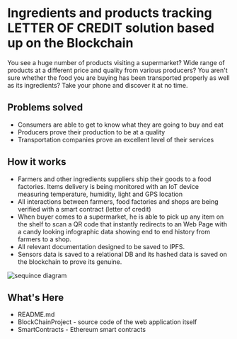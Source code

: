 Ingredients and products tracking LETTER OF CREDIT solution based up on the Blockchain
==================================================

You see a huge number of products visiting a supermarket? Wide range of products at a different price and quality from various producers? You aren't sure whether the food you are buying has been transported properly as well as its ingredients? Take your phone and discover it at no time.

Problems solved
-----------
* Consumers are able to get to know what they are going to buy and eat
* Producers prove their production to be at a quality
* Transportation companies prove an excellent level of their services

How it works
-----------
* Farmers and other ingredients suppliers ship their goods to a food factories. Items delivery is being monitored with an IoT device measuring temperature, humidity, light and GPS location
* All interactions between farmers, food factories and shops are being verified with a smart contract (letter of credit)
* When buyer comes to a supermarket, he is able to pick up any item on the shelf to scan a QR code that instantly redirects to an Web Page with a candy looking infographic data showing end to end history from farmers to a shop.
* All relevant documentation designed to be saved to IPFS.
* Sensors data is saved to a relational DB and its hashed data is saved on the blockchain to prove its genuine.

![sequince diagram](https://www.plantuml.com/plantuml/img/VLB9QiCm4BthAnw--P13rqCf9MG3Gw6fdHzGfAajeaX6aWF--qxYXVJIcqRpjXbf6PCCgJjR8P99bf0LhWwa3RaK8Pr66xpk51SfI7KohiRdzd3OblZQOLrkDyK1qTik6Uzmb94qkXPyJWrXPRqwgKOQbmaXLVBXhtxLjQqr53B8YA8IV6bIZsn3rbmezAWeN8oYeR-P-hkRLFy_V3_3AxAMmkY_zYvsPov5KM7nmQfu0nvoZ28HvYvWyf3uaSTWb60auqTl9Ztck9z53toUVoGD6ISyK_TNgwSS9KdTJtk5YJZITQspWDZVd8ROJ7cUmqtYiV6j6FllYtacnhxag9HqyRR-xnBAQvgGh7c7VCsnwlhXZMjF4Oq_an1BSfg_moy0)


What's Here
-----------
* README.md
* BlockChainProject - source code of the web application itself
* SmartContracts - Ethereum smart contracts
